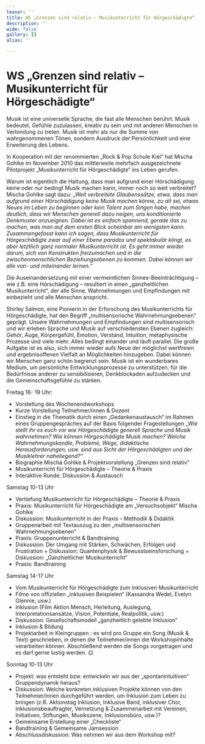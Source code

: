 ```yaml
---
teaser: ''
title: WS „Grenzen sind relativ – Musikunterricht für Hörgeschädigte“
description: ''
wide: false
gallery: []
alias: ''

---
```

# WS „Grenzen sind relativ – Musikunterricht für Hörgeschädigte“

Musik ist eine universelle Sprache, die fast alle Menschen berührt. Musik bedeutet, Gefühle zuzulassen, kreativ zu sein und mit anderen Menschen in Verbindung zu treten. Musik ist mehr als nur die Summe von wahrgenommenen Tönen, sondern Ausdruck der Persönlichkeit und eine Erweiterung des Lebens.

In Kooperation mit der renommierten „Rock & Pop Schule Kiel“ hat Mischa Gohlke im November 2010 das mittlerweile mehrfach ausgezeichnete Pilotprojekt „Musikunterricht für Hörgeschädigte“ ins Leben gerufen.

Warum ist eigentlich die Haltung, dass man aufgrund einer Hörschädigung keine oder nur bedingt Musik machen kann, immer noch so weit verbreitet? Mischa Gohlke sagt dazu: „_Weit verbreitete Glaubenssätze, etwa, dass man aufgrund einer Hörschädigung keine Musik machen könne, zu alt sei, etwas Neues im Leben zu beginnen oder kein Talent zum Singen habe, machen deutlich, dass wir Menschen generell dazu neigen, uns konditionierte Denkmuster anzueignen. Dabei ist es einfach spannend, gerade das zu machen, was man auf dem ersten Blick scheinbar am wenigsten kann. Zusammengefasst kann ich sagen, dass Musikunterricht für Hörgeschädigte zwar auf einer Ebene paradox und spektakulär klingt, es aber letztlich ganz normaler Musikunterricht ist. Es geht immer wieder darum, sich von Konstrukten freizumachen und in die zwischenmenschlichen Beziehungsebenen zu kommen. Dabei können wir alle von- und miteinander lernen._“

Die Auseinandersetzung mit einer vermeintlichen Sinnes-Beeinträchtigung – wie z.B. eine Hörschädigung – resultiert in einen „ganzheitlichen Musikunterricht“, der alle Sinne, Wahrnehmungen und Empfindungen mit einbezieht und alle Menschen anspricht.

Shirley Salmon, eine Pionierin in der Erforschung des Musikunterrichts für Hörgeschädigte, hat den Begriff „multisensorische Wahrnehmungsebenen“ geprägt. Unsere Wahrnehmungen und Empfindungen sind multisensorisch und wir erleben Sprache und Musik auf verschiedensten Ebenen zugleich: Gehör, Auge, Körpergefühl, Emotion, Verstand, Intuition, metaphysische Prozesse und viele mehr. Alles bedingt einander und läuft parallel. Die große Aufgabe ist es also, sich immer wieder aufs Neue der möglichst wertfreien und ergebnisoffenen Vielfalt an Möglichkeiten hinzugeben. Dabei können wir Menschen ganz schön begrenzt sein. Musik ist ein wunderbares Medium, um persönliche Entwicklungsprozesse zu unterstützen, für die Bedürfnisse anderer zu sensibilisieren, Denkblockaden aufzudecken und die Gemeinschaftsgefühle zu stärken.

Freitag 16- 19 Uhr:

* Vorstellung des Wochenendworkshops
* Kurze Vorstellung Teilnehmer/innen & Dozent
* Einstieg in die Thematik durch einen „Gedankenaustausch“ im Rahmen eines Gruppengespräches auf der Basis folgender Fragestellungen _„Wie stellt ihr es euch vor wie Hörgeschädigte generell Sprache und Musik wahrnehmen? Wie können Hörgeschädigte Musik machen? Welche Wahrnehmungskanäle, Probleme, Wege, didaktische Herausforderungen, usw. sind aus Sicht der Hörgeschädigten und der Musiklehrer naheliegend?“_
* Biographie Mischa Gohlke & Projektvorstellung „Grenzen sind relativ“
* Musikunterricht für Hörgeschädigte – Theorie & Praxis
* Interaktive Runde, Diskussion & Austausch

Samstag 10-13 Uhr

* Vertiefung Musikunterricht für Hörgeschädigte – Theorie & Praxis
* Praxis: Musikunterricht für Hörgeschädigte am „Versuchsobjekt“ Mischa Gohlke
* Diskussion: Musikunterricht in der Praxis – Methodik & Didaktik
* Gruppenarbeit mit Textauszug zu den „multisensorischen Wahrnehmungsebenen“
* Praxis: Gruppenunterricht & Bandtraining
* Diskussion: Der Umgang mit Stärken, Schwächen, Erfolgen und Frustration + Diskussion: Quantenphysik & Bewusstseinsforschung + Diskussion: „Ganzheitlicher Musikunterricht“
* Praxis: Bandtraining

Samstag 14-17 Uhr

* Vom Musikunterricht für Hörgeschädigte zum Inklusiven Musikunterricht
* Filme von offiziellen „inklusiven Beispielen“ (Kassandra Wedel, Evelyn Glennie, usw.)
* Inklusion (Film Aktion Mensch, Herleitung, Auslegung, Interpretationsansätze, Vision, Potentiale, Realpolitik, usw.)
* Diskussion: Gesellschaftsmodell „ganzheitlich gelebte Inklusion“
* Inklusion & Bildung
* Projektarbeit in Kleingruppen : es wird pro Gruppe ein Song (Musik & Text) geschrieben, in denen die Teilnehmer/innen die Workshopinhalte verarbeiten können. Abschließend werden die Songs vorgetragen und es darf gerne lustig werden. 😉

Sonntag 10-13 Uhr

* Projekt: was entsteht bzw. entwickeln wir aus der „spontanintuitiven“ Gruppendynamik heraus?
* Diskussion: Welche konkreten inklusiven Projekte können von den Teilnehmer/innen durchgeführt werden, um Inklusion zum Leben zu bringen (z.B. Aktionstag Inklusion, Inklusive Band, inklusiver Chor, Inklusionsbeauftragter, Vernetzung & Zusammenarbeit mit Vereinen, Initiativen, Stiftungen, Musikszene, Inklusionsbüro, usw.)?
* Gemeinsame Erstellung einer „Checkliste“
* Bandtraining & Gemeinsame Jamsession
* Abschlussdiskussion: Was nehmen wir aus dem Workshop mit?